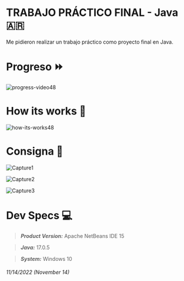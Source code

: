 # TRABAJO PRÁCTICO FINAL - Java :argentina:
Me pidieron realizar un trabajo práctico como proyecto final en Java.



# Progreso :fast_forward:
![progress-video48](https://user-images.githubusercontent.com/72027738/201634388-758a604a-8ef6-4ea5-9bbb-45fdf6fb1dfd.gif)



# How its works :floppy_disk:

![how-its-works48](https://user-images.githubusercontent.com/72027738/202021574-3ae7aabe-9db7-48f8-87ca-2e92ec6671bb.gif)




# Consigna :memo:

![Capture1](https://user-images.githubusercontent.com/72027738/201445948-1d201b8d-4d64-48c5-9c67-fcc55fa7db75.PNG)

![Capture2](https://user-images.githubusercontent.com/72027738/201446024-5075aca4-0dee-46e5-9624-4c412d213972.PNG)

![Capture3](https://user-images.githubusercontent.com/72027738/201445961-dbd96a1e-800d-47c2-b75f-098d7ac479f8.PNG)




# Dev Specs :computer:


> ***Product Version:*** Apache NetBeans IDE 15

> ***Java:*** 17.0.5

> ***System:*** Windows 10




###### 11/14/2022 (November 14)
